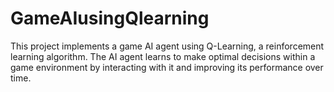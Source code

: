 # GameAIusingQlearning
This project implements a game AI agent using Q-Learning, a reinforcement learning algorithm. The AI agent learns to make optimal decisions within a game environment by interacting with it and improving its performance over time. 
